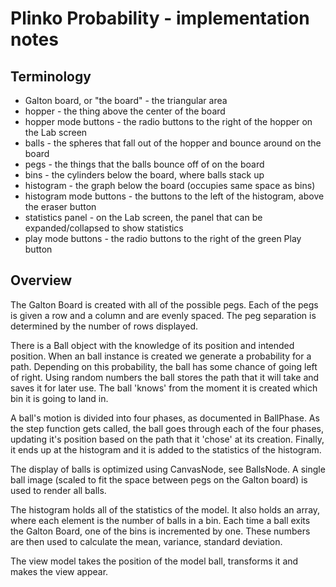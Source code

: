 # Plinko Probability - implementation notes

## Terminology

- Galton board, or "the board" - the triangular area
- hopper - the thing above the center of the board
- hopper mode buttons - the radio buttons to the right of the hopper on the Lab screen
- balls - the spheres that fall out of the hopper and bounce around on the board
- pegs - the things that the balls bounce off of on the board
- bins - the cylinders below the board, where balls stack up
- histogram - the graph below the board (occupies same space as bins)
- histogram mode buttons - the buttons to the left of the histogram, above the eraser button
- statistics panel - on the Lab screen, the panel that can be expanded/collapsed to show statistics
- play mode buttons - the radio buttons to the right of the green Play button

## Overview

The Galton Board is created with all of the possible pegs.
Each of the pegs is given a row and a column and are evenly spaced.
The peg separation is determined by the number of rows displayed.

There is a Ball object with the knowledge of its position and intended position.
When an ball instance is created we generate a probability for a path.
Depending on this probability, the ball has some chance of going left of right.
Using random numbers the ball stores the path that it will take and saves it for later use.
The ball 'knows' from the moment it is created which bin it is going to land in.

A ball's motion is divided into four phases, as documented in BallPhase.
As the step function gets called, the ball goes through each of the four phases, updating it's position based
on the path that it 'chose' at its creation. Finally, it ends up at the histogram and it is added to the
statistics of the histogram.

The display of balls is optimized using CanvasNode, see BallsNode.
A single ball image (scaled to fit the space between pegs on the Galton board) is used
to render all balls.

The histogram holds all of the statistics of the model.
It also holds an array, where each element is the number of balls in a bin.
Each time a ball exits the Galton Board, one of the bins is incremented by one.
These numbers are then used to calculate the mean, variance, standard deviation.

The view model takes the position of the model ball, transforms it and makes the view appear.




